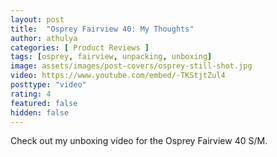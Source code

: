 ```yaml
---
layout: post
title:  "Osprey Fairview 40: My Thoughts"
author: athulya
categories: [ Product Reviews ]
tags: [osprey, fairview, unpacking, unboxing]
image: assets/images/post-covers/osprey-still-shot.jpg
video: https://www.youtube.com/embed/-TKStjtZul4
posttype: "video"
rating: 4
featured: false
hidden: false
---
```


Check out my unboxing video for the Osprey Fairview 40 S/M.

